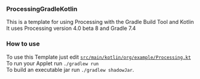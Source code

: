 ### ProcessingGradleKotlin
This is a template for using Processing with the Gradle Build Tool and Kotlin\
It uses Processing version 4.0 beta 8 and Gradle 7.4

### How to use
To use this Template just edit [`src/main/kotlin/org/example/Processing.kt`](src/main/kotlin/org/example/Processing.kt)\
To run your Applet run `./gradlew run`\
To build an executable jar run `./gradlew shadowJar`.
